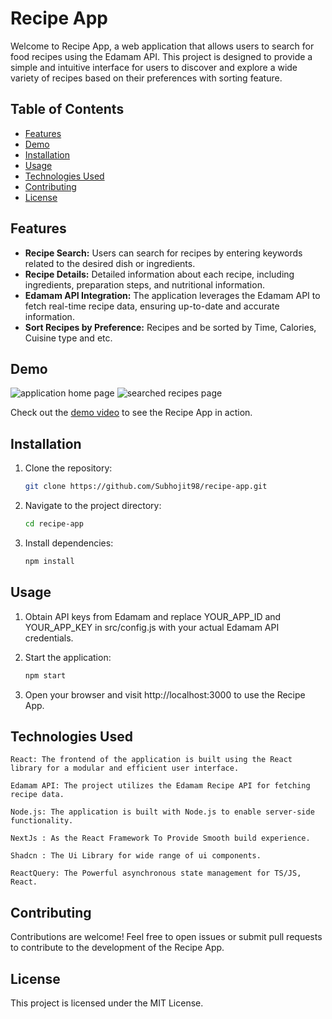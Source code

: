 # Recipe App

Welcome to Recipe App, a web application that allows users to search for food recipes using the Edamam API. This project is designed to provide a simple and intuitive interface for users to discover and explore a wide variety of recipes based on their preferences with sorting feature.

## Table of Contents
- [Features](#features)
- [Demo](#demo)
- [Installation](#installation)
- [Usage](#usage)
- [Technologies Used](#technologies-used)
- [Contributing](#contributing)
- [License](#license)

## Features

- **Recipe Search:** Users can search for recipes by entering keywords related to the desired dish or ingredients.
- **Recipe Details:** Detailed information about each recipe, including ingredients, preparation steps, and nutritional information.
- **Edamam API Integration:** The application leverages the Edamam API to fetch real-time recipe data, ensuring up-to-date and accurate information.
- **Sort Recipes by Preference:** Recipes and be sorted by Time, Calories, Cuisine type and etc.

## Demo

![application home page](https://github.com/Subhojit98/recipe-app/assets/106329188/e093c357-ce5c-4a24-b780-e82c40893401)
![searched recipes page](https://github.com/Subhojit98/recipe-app/assets/106329188/5508db6b-957f-479a-9344-5ce848d4abaf)



Check out the [demo video](https://github.com/Subhojit98/recipe-app/assets/106329188/9812d2bc-839e-4c1f-8daa-30d4e4e61c93) to see the Recipe App in action.

## Installation

1. Clone the repository:
   ```bash
   git clone https://github.com/Subhojit98/recipe-app.git
2. Navigate to the project directory:
    ```bash
    cd recipe-app
3. Install dependencies:
   ```bash
   npm install
## Usage

1. Obtain API keys from Edamam and replace YOUR_APP_ID and YOUR_APP_KEY in src/config.js with your actual Edamam API credentials.

2. Start the application:
      ```bash
    npm start
      
3. Open your browser and visit http://localhost:3000 to use the Recipe App.

## Technologies Used

    React: The frontend of the application is built using the React library for a modular and efficient user interface.

    Edamam API: The project utilizes the Edamam Recipe API for fetching recipe data.

    Node.js: The application is built with Node.js to enable server-side functionality.

    NextJs : As the React Framework To Provide Smooth build experience.

    Shadcn : The Ui Library for wide range of ui components.

    ReactQuery: The Powerful asynchronous state management for TS/JS, React.

## Contributing

Contributions are welcome! Feel free to open issues or submit pull requests to contribute to the development of the Recipe App.

## License

This project is licensed under the MIT License.
